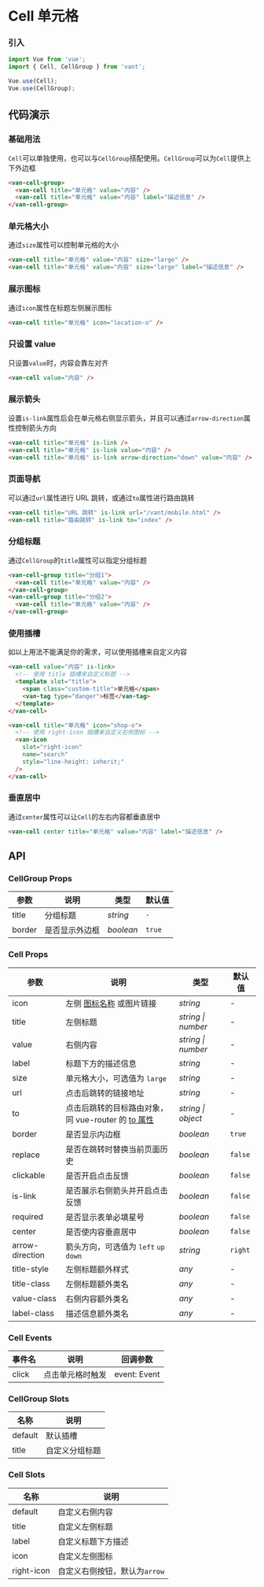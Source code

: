 # Cell 单元格

### 引入

```js
import Vue from 'vue';
import { Cell, CellGroup } from 'vant';

Vue.use(Cell);
Vue.use(CellGroup);
```

## 代码演示

### 基础用法

`Cell`可以单独使用，也可以与`CellGroup`搭配使用。`CellGroup`可以为`Cell`提供上下外边框

```html
<van-cell-group>
  <van-cell title="单元格" value="内容" />
  <van-cell title="单元格" value="内容" label="描述信息" />
</van-cell-group>
```

### 单元格大小

通过`size`属性可以控制单元格的大小

```html
<van-cell title="单元格" value="内容" size="large" />
<van-cell title="单元格" value="内容" size="large" label="描述信息" />
```

### 展示图标

通过`icon`属性在标题左侧展示图标

```html
<van-cell title="单元格" icon="location-o" />
```

### 只设置 value

只设置`value`时，内容会靠左对齐

```html
<van-cell value="内容" />
```

### 展示箭头

设置`is-link`属性后会在单元格右侧显示箭头，并且可以通过`arrow-direction`属性控制箭头方向

```html
<van-cell title="单元格" is-link />
<van-cell title="单元格" is-link value="内容" />
<van-cell title="单元格" is-link arrow-direction="down" value="内容" />
```

### 页面导航

可以通过`url`属性进行 URL 跳转，或通过`to`属性进行路由跳转

```html
<van-cell title="URL 跳转" is-link url="/vant/mobile.html" />
<van-cell title="路由跳转" is-link to="index" />
```

### 分组标题

通过`CellGroup`的`title`属性可以指定分组标题

```html
<van-cell-group title="分组1">
  <van-cell title="单元格" value="内容" />
</van-cell-group>
<van-cell-group title="分组2">
  <van-cell title="单元格" value="内容" />
</van-cell-group>
```

### 使用插槽

如以上用法不能满足你的需求，可以使用插槽来自定义内容

```html
<van-cell value="内容" is-link>
  <!-- 使用 title 插槽来自定义标题 -->
  <template slot="title">
    <span class="custom-title">单元格</span>
    <van-tag type="danger">标签</van-tag>
  </template>
</van-cell>

<van-cell title="单元格" icon="shop-o">
  <!-- 使用 right-icon 插槽来自定义右侧图标 -->
  <van-icon
    slot="right-icon"
    name="search"
    style="line-height: inherit;"
  />
</van-cell>
```

### 垂直居中

通过`center`属性可以让`Cell`的左右内容都垂直居中

```html
<van-cell center title="单元格" value="内容" label="描述信息" />
```


## API

### CellGroup Props

| 参数 | 说明 | 类型 | 默认值 |
|------|------|------|------|
| title | 分组标题 | *string* | `-` |
| border | 是否显示外边框 | *boolean* | `true` |

### Cell Props

| 参数 | 说明 | 类型 | 默认值 |
|------|------|------|------|
| icon | 左侧 [图标名称](#/zh-CN/icon) 或图片链接 | *string* | - |
| title | 左侧标题 | *string \| number* | - |
| value | 右侧内容 | *string \| number* | - |
| label | 标题下方的描述信息 | *string* | - |
| size | 单元格大小，可选值为 `large` | *string* | - |
| url | 点击后跳转的链接地址 | *string* | - |
| to | 点击后跳转的目标路由对象，同 vue-router 的 [to 属性](https://router.vuejs.org/zh/api/#to) | *string \| object* | - |
| border | 是否显示内边框 | *boolean* | `true` |
| replace | 是否在跳转时替换当前页面历史 | *boolean* | `false` |
| clickable | 是否开启点击反馈 | *boolean* | `false` |
| is-link | 是否展示右侧箭头并开启点击反馈 | *boolean* | `false` |
| required | 是否显示表单必填星号 | *boolean* | `false` |
| center | 是否使内容垂直居中 | *boolean* | `false` |
| arrow-direction | 箭头方向，可选值为 `left` `up` `down` | *string* | `right` |
| title-style | 左侧标题额外样式 | *any* | - |
| title-class | 左侧标题额外类名 | *any* | - |
| value-class | 右侧内容额外类名 | *any* | - |
| label-class | 描述信息额外类名 | *any* | - |

### Cell Events

| 事件名 | 说明 | 回调参数 |
|------|------|------|
| click | 点击单元格时触发 | event: Event |

### CellGroup Slots

| 名称 | 说明 |
|------|------|
| default | 默认插槽 |
| title | 自定义分组标题 |

### Cell Slots

| 名称 | 说明 |
|------|------|
| default | 自定义右侧内容 |
| title | 自定义左侧标题 |
| label | 自定义标题下方描述 |
| icon | 自定义左侧图标 |
| right-icon | 自定义右侧按钮，默认为`arrow` |
